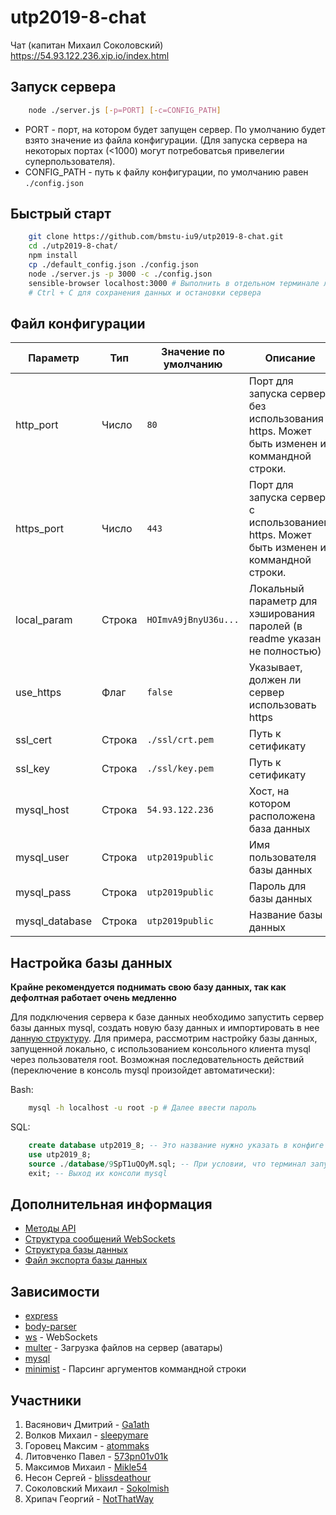 # utp2019-8-chat #
Чат (капитан Михаил Соколовский)  
https://54.93.122.236.xip.io/index.html

## Запуск сервера ##

```sh
    node ./server.js [-p=PORT] [-c=CONFIG_PATH]
```

- PORT - порт, на котором будет запущен сервер. По умолчанию будет взято значение из файла конфигурации. (Для запуска сервера на некоторых портах (<1000) могут потребоватсья привелегии суперпользователя).
- CONFIG_PATH - путь к файлу конфигурации, по умолчанию равен `./config.json`

## Быстрый старт ##

```sh
    git clone https://github.com/bmstu-iu9/utp2019-8-chat.git
    cd ./utp2019-8-chat/
    npm install
    cp ./default_config.json ./config.json
    node ./server.js -p 3000 -c ./config.json
    sensible-browser localhost:3000 # Выполнить в отдельном терминале либо открыть в браузере
    # Ctrl + C для сохранения данных и остановки сервера
```

## Файл конфигурации ##

| Параметр       | Тип    | Значение по умолчанию | Описание                                                                                   |
| -------------- | ------ | --------------------- | ------------------------------------------------------------------------------------------ |
| http_port      | Число  | `80`                  | Порт для запуска сервера без использования https. Может быть изменен из коммандной строки. |
| https_port     | Число  | `443`                 | Порт для запуска сервера c использованием https. Может быть изменен из коммандной строки.  |
| local_param    | Строка | `HOImvA9jBnyU36u...`  | Локальный параметр для хэширования паролей (в readme указан не полностью)                  |
| use_https      | Флаг   | `false`               | Указывает, должен ли сервер использовать https                                             |
| ssl_cert       | Строка | `./ssl/crt.pem`       | Путь к сетификату                                                                          |
| ssl_key        | Строка | `./ssl/key.pem`       | Путь к сетификату                                                                          |
| mysql_host     | Строка | `54.93.122.236`       | Хост, на котором расположена база данных                                                   |
| mysql_user     | Строка | `utp2019public`       | Имя пользователя базы данных                                                               |
| mysql_pass     | Строка | `utp2019public`       | Пароль для базы данных                                                                     |
| mysql_database | Строка | `utp2019public`       | Название базы данных                                                                       |

## Настройка базы данных ##

**Крайне рекомендуется поднимать свою базу данных, так как дефолтная работает очень медленно**

Для подключения сервера к базе данных необходимо запустить сервер базы данных mysql, создать новую базу данных и 
импортировать в нее [данную структуру](https://github.com/bmstu-iu9/utp2019-8-chat/blob/master/database/9SpT1uQOyM.sql).
Для примера, рассмотрим настройку базы данных, запущенной локально, с использованием консольного клиента mysql через пользователя root.
Возможная последовательность действий (переключение в консоль mysql произойдет автоматически):

Bash:

```bash
    mysql -h localhost -u root -p # Далее ввести пароль
```

SQL:

```sql
    create database utp2019_8; -- Это название нужно указать в конфиге в поле `mysql_database`
    use utp2019_8;
    source ./database/9SpT1uQOyM.sql; -- При условии, что терминал запущен в корне проекта
    exit; -- Выход их консоли mysql
```

## Дополнительная информация ##

- [Методы API](https://github.com/bmstu-iu9/utp2019-8-chat/blob/master/WS_DESCRIPTION.md)
- [Структура сообщений WebSockets](https://github.com/bmstu-iu9/utp2019-8-chat/blob/master/WS_DESCRIPTION.md)
- [Структура базы данных](https://github.com/bmstu-iu9/utp2019-8-chat/blob/master/DATABASE_STRUCT.md)
- [Файл экспорта базы данных](https://github.com/bmstu-iu9/utp2019-8-chat/blob/master/database/9SpT1uQOyM.sql)

## Зависимости ##

- [express](https://www.npmjs.com/package/express)
- [body-parser](https://www.npmjs.com/package/body-parser)
- [ws](https://www.npmjs.com/package/ws) - WebSockets
- [multer](https://www.npmjs.com/package/multer) - Загрузка файлов на сервер (аватары)
- [mysql](https://www.npmjs.com/package/mysql)
- [minimist](https://www.npmjs.com/package/minimist) - Парсинг аргументов коммандной строки


## Участники ##

1. Васянович Дмитрий - [Ga1ath](https://github.com/Ga1ath)
2. Волков Михаил - [sleepymare](https://github.com/sleepymare)
3. Горовец Максим - [atommaks](https://github.com/atommaks)
4. Литовченко Павел - [573pn01v01k](https://github.com/573pn01v01k)
5. Максимов Михаил - [Mikle54](https://github.com/Mikle54)
6. Несон Сергей - [blissdeathour](https://github.com/blissdeathour)
7. Соколовский Михаил - [Sokolmish](https://github.com/Sokolmish)
8. Хрипач Георгий - [NotThatWay](https://github.com/NotThatWay)
